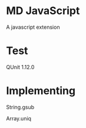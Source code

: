 MD JavaScript
=============
A javascript extension

Test
====
QUnit 1.12.0

Implementing
=============
String.gsub

Array.uniq
